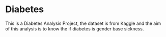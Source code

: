 # Diabetes
This is a Diabetes Analysis Project, the dataset is from Kaggle and the aim of this analysis is to know the if diabetes is gender base sickness.
